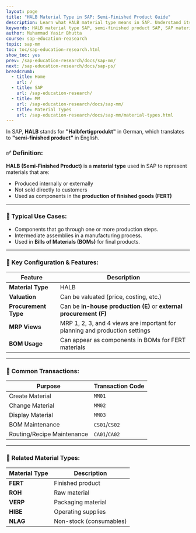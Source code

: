 ```yaml
---
layout: page
title: "HALB Material Type in SAP: Semi-Finished Product Guide"
description: Learn what HALB material type means in SAP. Understand its use, configuration, transactions, and how it fits in BOM and production planning.
keywords: HALB material type SAP, semi-finished product SAP, SAP material types, SAP HALB vs FERT, HALB configuration in SAP, SAP BOM HALB, SAP MRP HALB
author: Muhammad Yasir Bhutta
course: sap-education-reasearch
topic: sap-mm
toc: toc/sap-education-research.html
show_toc: yes
prev: /sap-education-research/docs/sap-mm/
next: /sap-education-research/docs/sap-ps/
breadcrumb:
  - title: Home
    url: /
  - title: SAP
    url: /sap-education-research/
  - title: MM
    url: /sap-education-research/docs/sap-mm/
  - title: Material Types
    url: /sap-education-research/docs/sap-mm/material-types.html
---
```


In SAP, **HALB** stands for **"Halbfertigprodukt"** in German, which translates to **"semi-finished product"** in English.

### ✅ Definition:

**HALB (Semi-Finished Product)** is a **material type** used in SAP to represent materials that are:

* Produced internally or externally
* Not sold directly to customers
* Used as components in the **production of finished goods (FERT)**

---

### 🔧 Typical Use Cases:

* Components that go through one or more production steps.
* Intermediate assemblies in a manufacturing process.
* Used in **Bills of Materials (BOMs)** for final products.

---

### 🧾 Key Configuration & Features:

| Feature              | Description                                                                 |
| -------------------- | --------------------------------------------------------------------------- |
| **Material Type**    | HALB                                                                        |
| **Valuation**        | Can be valuated (price, costing, etc.)                                      |
| **Procurement Type** | Can be **in-house production (E)** or **external procurement (F)**          |
| **MRP Views**        | MRP 1, 2, 3, and 4 views are important for planning and production settings |
| **BOM Usage**        | Can appear as components in BOMs for FERT materials                         |

---

### 📌 Common Transactions:

| Purpose                    | Transaction Code |
| -------------------------- | ---------------- |
| Create Material            | `MM01`           |
| Change Material            | `MM02`           |
| Display Material           | `MM03`           |
| BOM Maintenance            | `CS01`/`CS02`    |
| Routing/Recipe Maintenance | `CA01`/`CA02`    |

---

### 🔄 Related Material Types:

| Material Type | Description             |
| ------------- | ----------------------- |
| **FERT**      | Finished product        |
| **ROH**       | Raw material            |
| **VERP**      | Packaging material      |
| **HIBE**      | Operating supplies      |
| **NLAG**      | Non-stock (consumables) |


